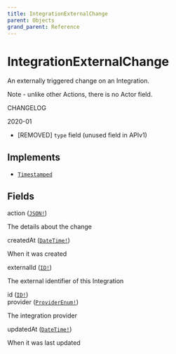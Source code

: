 ```yaml
---
title: IntegrationExternalChange
parent: Objects
grand_parent: Reference
---
```


# IntegrationExternalChange

An externally triggered change on an Integration.

Note - unlike other Actions, there is no Actor field.

CHANGELOG

2020-01
  - [REMOVED] `type` field (unused field in APIv1)

## Implements

- <code><a href="/docs/reference/interface/timestamped">Timestamped</a></code>

## Fields

<div class="field-entry ">
  <span id="action" class="field-name anchored">action (<code><a href="/docs/reference/scalar/json">JSON!</a></code>)</span>

  <div class="description-wrapper">
   <p>The details about the change</p>

  </div>
</div>

<div class="field-entry ">
  <span id="createdat" class="field-name anchored">createdAt (<code><a href="/docs/reference/scalar/datetime">DateTime!</a></code>)</span>

  <div class="description-wrapper">
   <p>When it was created</p>

  </div>
</div>

<div class="field-entry ">
  <span id="externalid" class="field-name anchored">externalId (<code><a href="/docs/reference/scalar/id">ID!</a></code>)</span>

  <div class="description-wrapper">
   <p>The external identifier of this Integration</p>

  </div>
</div>

<div class="field-entry ">
  <span id="id" class="field-name anchored">id (<code><a href="/docs/reference/scalar/id">ID!</a></code>)</span>

  <div class="description-wrapper">

  </div>
</div>

<div class="field-entry ">
  <span id="provider" class="field-name anchored">provider (<code><a href="/docs/reference/enum/providerenum">ProviderEnum!</a></code>)</span>

  <div class="description-wrapper">
   <p>The integration provider</p>

  </div>
</div>

<div class="field-entry ">
  <span id="updatedat" class="field-name anchored">updatedAt (<code><a href="/docs/reference/scalar/datetime">DateTime!</a></code>)</span>

  <div class="description-wrapper">
   <p>When it was last updated</p>

  </div>
</div>

